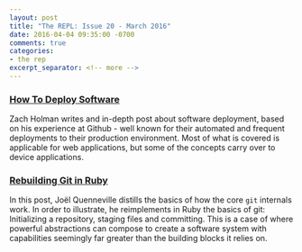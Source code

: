 ```yaml
---
layout: post
title: "The REPL: Issue 20 - March 2016"
date: 2016-04-04 09:35:00 -0700
comments: true
categories:
- the rep
excerpt_separator: <!-- more -->
---
```


### [How To Deploy Software][1]

Zach Holman writes and in-depth post about software deployment, based on his experience at Github - well known for their automated and frequent deployments to their production environment. Most of what is covered is applicable for web applications, but some of the concepts carry over to device applications.

### [Rebuilding Git in Ruby][2]

In this post, Joël Quenneville distills the basics of how the core `git` internals work. In order to illustrate, he reimplements in Ruby the basics of git: Initializing a repository, staging files and committing. This is a case of where powerful abstractions can compose to create a software system with capabilities seemingly far greater than the building blocks it relies on.

[1]: https://zachholman.com/posts/deploying-software
[2]: https://robots.thoughtbot.com/rebuilding-git-in-ruby
